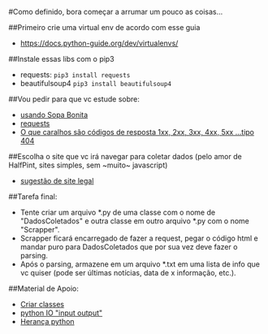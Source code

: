 #Como definido, bora começar a arrumar um pouco as coisas...

##Primeiro crie uma virtual env de acordo com esse guia

- https://docs.python-guide.org/dev/virtualenvs/

##Instale essas libs com o pip3

- requests: `pip3 install requests`
- beautifulsoup4 `pip3 install beautifulsoup4`

##Vou pedir para que vc estude sobre:

- [usando Sopa Bonita](https://imasters.com.br/back-end/aprendendo-sobre-web-scraping-em-python-utilizando-beautifulsoup)
- [requests](https://requests.readthedocs.io/pt_BR/latest/user/quickstart.html)
- [O que caralhos são códigos de resposta 1xx, 2xx, 3xx, 4xx, 5xx ...tipo 404](https://www.restapitutorial.com/httpstatuscodes.html)

##Escolha o site que vc irá navegar para coletar dados (pelo amor de HalfPint, sites simples, sem ~muito~ javascript)

- [sugestão de site legal](https://www2.unesp.br/)

##Tarefa final:
- Tente criar um arquivo *.py de uma classe com o nome de "DadosColetados" e outra classe em outro arquivo *.py com o nome "Scrapper".
- Scrapper ficará encarregado de fazer a request, pegar o código html e mandar puro para DadosColetados que por sua vez deve fazer o parsing.
- Após o parsing, armazene em um arquivo *.txt em uma lista de info que vc quiser (pode ser últimas notícias, data de x informação, etc.).

##Material de Apoio:
- [Criar classes](http://pythonclub.com.br/introducao-classes-metodos-python-basico.html)
- [python IO "input output"](https://docs.python.org/3/library/io.html)
- [Herança python](https://algoritmosempython.com.br/cursos/programacao-python/heranca/)